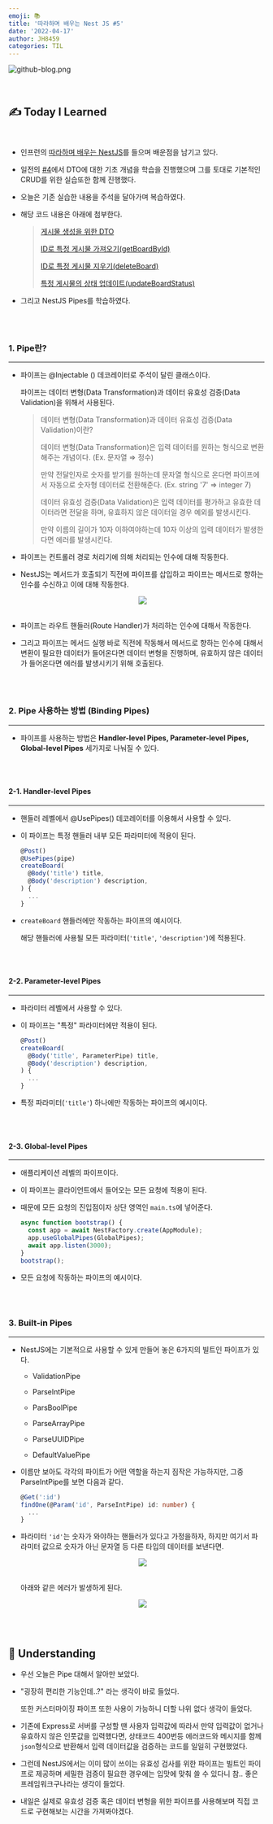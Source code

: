 ```yaml
---
emoji: 📚
title: '따라하며 배우는 Nest JS #5'
date: '2022-04-17'
author: JH8459
categories: TIL
---
```


![github-blog.png](../../assets/common/TIL.jpeg)

<br>

## ✍️ **T**oday **I** **L**earned

<br>

- 인프런의 <a href="https://www.inflearn.com/course/%EB%94%B0%EB%9D%BC%ED%95%98%EB%8A%94-%EB%84%A4%EC%8A%A4%ED%8A%B8-%EC%A0%9C%EC%9D%B4%EC%97%90%EC%8A%A4" target="_blank">따라하며 배우는 NestJS</a>를 들으며 배운점을 남기고 있다.

- 일전의 <a href="https://blog.jh8459.com/2022-04-16-TIL/" target="_blank">#4</a>에서 DTO에 대한 기초 개념을 학습을 진행했으며 그를 토대로 기본적인 CRUD를 위한 실습또한 함께 진행했다.

- 오늘은 기존 실습한 내용을 주석을 달아가며 복습하였다.

- 해당 코드 내용은 아래에 첨부한다.

  > <a href="https://github.com/JH8459/NestJS-BoardApp/blob/51ab917ca54c16d5b707d9097f76a9f10c86546c/src/boards/dto/create-board.dto.ts" target="_blank">게시물 생성을 위한 DTO</a>
  >
  > <a href="https://github.com/JH8459/NestJS-BoardApp/blob/3207450280a7ab3e4091e7d5609bab76c488b126/src/boards/boards.service.ts" target="_blank">ID로 특정 게시물 가져오기(getBoardById)</a>
  >
  > <a href="https://github.com/JH8459/NestJS-BoardApp/blob/be2cd71692b2e1fbf4a539fb3b614960f2f594df/src/boards/boards.service.ts" target="_blank">ID로 특정 게시물 지우기(deleteBoard)</a>
  >
  > <a href="https://github.com/JH8459/NestJS-BoardApp/blob/b1dbee3e2fda9210217d5b286d19aae165bc3bc6/src/boards/boards.service.ts" target="_blank">특정 게시물의 상태 업데이트(updateBoardStatus)</a>

- 그리고 NestJS Pipes를 학습하였다.

<br>
<br>

### 1. Pipe란?

---

- 파이프는 @Injectable () 데코레이터로 주석이 달린 클래스이다.

  파이프는 데이터 변형(Data Transformation)과 데이터 유효성 검증(Data Validation)을 위해서 사용된다.

  > 데이터 변형(Data Transformation)과 데이터 유효성 검증(Data Validation)이란?
  >
  > 데이터 변형(Data Transformation)은 입력 데이터를 원하는 형식으로 변환해주는 개념이다. (Ex. 문자열 ⇒ 정수)
  >
  > 만약 전달인자로 숫자를 받기를 원하는데 문자열 형식으로 온다면 파이프에서 자동으로 숫자형 데이터로 전환해준다. (Ex. string '7' ⇒ integer 7)
  >
  > 데이터 유효성 검증(Data Validation)은 입력 데이터를 평가하고 유효한 데이터라면 전달을 하며, 유효하지 않은 데이터일 경우 예외를 발생시킨다.
  >
  > 만약 이름의 길이가 10자 이하여야하는데 10자 이상의 입력 데이터가 발생한다면 에러를 발생시킨다.

- 파이프는 컨트롤러 경로 처리기에 의해 처리되는 인수에 대해 작동한다.

- NestJS는 메서드가 호출되기 직전에 파이프를 삽입하고 파이프는 메서드로 향하는 인수를 수신하고 이에 대해 작동한다.

  <center><img src="https://user-images.githubusercontent.com/83164003/163721717-5b6836c2-9c66-4655-a026-4ae04fd87d94.png"/></center><br>

- 파이프는 라우트 핸들러(Route Handler)가 처리하는 인수에 대해서 작동한다.

- 그리고 파이프는 메서드 실행 바로 직전에 작동해서 메서드로 향하는 인수에 대해서 변환이 필요한 데이터가 들어온다면 데이터 변형을 진행하며, 유효하지 않은 데이터가 들어온다면 에러를 발생시키기 위해 호출된다.

<br>
<br>

### 2. Pipe 사용하는 방법 (Binding Pipes)

---

- 파이프를 사용하는 방법은 **Handler-level Pipes, Parameter-level Pipes, Global-level Pipes** 세가지로 나눠질 수 있다.

<br>
<br>

#### 2-1. Handler-level Pipes

---

- 핸들러 레벨에서 @UsePipes() 데코레이터를 이용해서 사용할 수 있다.

- 이 파이프는 특정 핸들러 내부 모든 파라미터에 적용이 된다.

  ```typescript
  @Post()
  @UsePipes(pipe)
  createBoard(
    @Body('title') title,
    @Body('description') description,
  ) {
    ...
  }
  ```

- `createBoard` 핸들러에만 작동하는 파이프의 예시이다.

  해당 핸들러에 사용될 모든 파라미터(`'title'`, `'description'`)에 적용된다.

<br>
<br>

#### 2-2. Parameter-level Pipes

---

- 파라미터 레벨에서 사용할 수 있다.

- 이 파이프는 "특정" 파라미터에만 적용이 된다.

  ```typescript
  @Post()
  createBoard(
    @Body('title', ParameterPipe) title,
    @Body('description') description,
  ) {
    ...
  }
  ```

- 특정 파라미터(`'title'`) 하나에만 작동하는 파이프의 예시이다.

<br>
<br>

#### 2-3. Global-level Pipes

---

- 애플리케이션 레벨의 파이프이다.

- 이 파이프는 클라이언트에서 들어오는 모든 요청에 적용이 된다.

- 때문에 모든 요청의 진입점이자 상단 영역인 `main.ts`에 넣어준다.

  ```typescript
  async function bootstrap() {
    const app = await NestFactory.create(AppModule);
    app.useGlobalPipes(GlobalPipes);
    await app.listen(3000);
  }
  bootstrap();
  ```

- 모든 요청에 작동하는 파이프의 예시이다.

<br>
<br>

### 3. Built-in Pipes

---

- NestJS에는 기본적으로 사용할 수 있게 만들어 놓은 6가지의 빌트인 파이프가 있다.

  - ValidationPipe

  - ParseIntPipe

  - ParsBoolPipe

  - ParseArrayPipe

  - ParseUUIDPipe

  - DefaultValuePipe

- 이름만 보아도 각각의 파이트가 어떤 역할을 하는지 짐작은 가능하지만, 그중 ParseIntPipe를 보면 다음과 같다.

  ```typescript
  @Get(':id')
  findOne(@Param('id', ParseIntPipe) id: number) {
    ...
  }
  ```

- 파라미터 `'id'`는 숫자가 와야하는 핸들러가 있다고 가정을하자, 하지만 여기서 파라미터 값으로 숫자가 아닌 문자열 등 다른 타입의 데이터를 보낸다면.

  <center><img src="https://user-images.githubusercontent.com/83164003/163722866-3ae45a8a-f9d4-49e9-ac0c-f2629608105a.png"/></center><br>

  아래와 같은 에러가 발생하게 된다.

  <center><img src="https://user-images.githubusercontent.com/83164003/163722908-94708cde-b0ae-4157-a14f-e79af3fe20ce.png"/></center>

<br>
<br>

## 🤔 Understanding

- 우선 오늘은 Pipe 대해서 알아만 보았다.

- "굉장히 편리한 기능인데..?" 라는 생각이 바로 들었다.

  또한 커스터마이징 파이프 또한 사용이 가능하니 더할 나위 없다 생각이 들었다.

- 기존에 Express로 서버를 구성할 땐 사용자 입력값에 따라서 만약 입력값이 없거나 유효하지 않은 인풋값을 입력했다면, 상태코드 400번등 에러코드와 메시지를 함께 `json`형식으로 반환해서 입력 데이터값을 검증하는 코드를 일일히 구현했었다.

- 그런데 NestJS에서는 이미 많이 쓰이는 유효성 검사를 위한 파이프는 빌트인 파이프로 제공하며 세밀한 검증이 필요한 경우에는 입맛에 맞춰 쓸 수 있다니 참.. 좋은 프레임워크구나라는 생각이 들었다.

- 내일은 실제로 유효성 검증 혹은 데이터 변형을 위한 파이프를 사용해보며 직접 코드로 구현해보는 시간을 가져봐야겠다.

<br>
<br>

